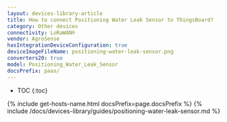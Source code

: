 ```yaml
---
layout: devices-library-article
title: How to connect Positioning Water Leak Sensor to ThingsBoard?
category: Other devices
connectivity: LoRaWAN®
vendor: AgroSense
hasIntegrationDeviceConfiguration: true
deviceImageFileName: positioning-water-leak-sensor.png
converters20: true
model: Positioning_Water_Leak_Sensor
docsPrefix: paas/
---
```


* TOC
{:toc}

{% include get-hosts-name.html docsPrefix=page.docsPrefix %}
{% include /docs/devices-library/guides/positioning-water-leak-sensor.md %}
